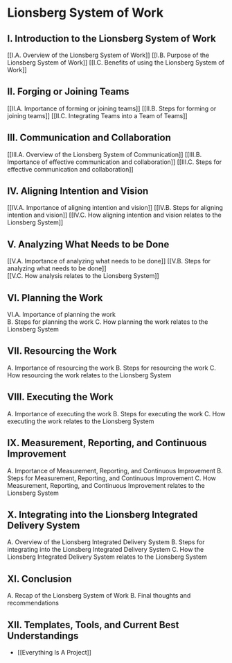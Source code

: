 # Lionsberg System of Work

## I. Introduction to the Lionsberg System of Work

[[I.A. Overview of the Lionsberg System of Work]] 
[[I.B. Purpose of the Lionsberg System of Work]] 
[[I.C. Benefits of using the Lionsberg System of Work]]

## II. Forging or Joining Teams

[[II.A. Importance of forming or joining teams]] 
[[II.B. Steps for forming or joining teams]] 
[[II.C. Integrating Teams into a Team of Teams]]  

## III. Communication and Collaboration

[[III.A. Overview of the Lionsberg System of Communication]] 
[[III.B. Importance of effective communication and collaboration]] 
[[III.C. Steps for effective communication and collaboration]]  

## IV. Aligning Intention and Vision

[[IV.A. Importance of aligning intention and vision]] 
[[IV.B. Steps for aligning intention and vision]] 
[[IV.C. How aligning intention and vision relates to the Lionsberg System]]  

## V. Analyzing What Needs to be Done

[[V.A. Importance of analyzing what needs to be done]] 
[[V.B. Steps for analyzing what needs to be done]]  
[[V.C. How analysis relates to the Lionsberg System]]  

## VI. Planning the Work

VI.A. Importance of planning the work   
B. Steps for planning the work 
C. How planning the work relates to the Lionsberg System 

## VII. Resourcing the Work

A. Importance of resourcing the work 
B. Steps for resourcing the work 
C. How resourcing the work relates to the Lionsberg System

## VIII. Executing the Work

A. Importance of executing the work 
B. Steps for executing the work 
C. How executing the work relates to the Lionsberg System

## IX. Measurement, Reporting, and Continuous Improvement

A. Importance of Measurement, Reporting, and Continuous Improvement 
B. Steps for Measurement, Reporting, and Continuous Improvement 
C. How Measurement, Reporting, and Continuous Improvement relates to the Lionsberg System

## X. Integrating into the Lionsberg Integrated Delivery System

A. Overview of the Lionsberg Integrated Delivery System 
B. Steps for integrating into the Lionsberg Integrated Delivery System 
C. How the Lionsberg Integrated Delivery System relates to the Lionsberg System

## XI. Conclusion

A. Recap of the Lionsberg System of Work 
B. Final thoughts and recommendations

## XII. Templates, Tools, and Current Best Understandings
- [[Everything Is A Project]]  